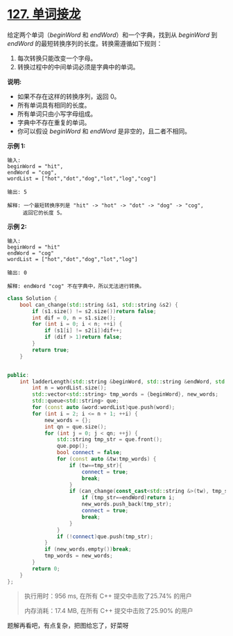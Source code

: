 # [127. 单词接龙](https://leetcode-cn.com/problems/word-ladder/)

给定两个单词（*beginWord* 和 *endWord*）和一个字典，找到从 *beginWord* 到 *endWord* 的最短转换序列的长度。转换需遵循如下规则：

1. 每次转换只能改变一个字母。
2. 转换过程中的中间单词必须是字典中的单词。

**说明:**

- 如果不存在这样的转换序列，返回 0。
- 所有单词具有相同的长度。
- 所有单词只由小写字母组成。
- 字典中不存在重复的单词。
- 你可以假设 *beginWord* 和 *endWord* 是非空的，且二者不相同。

**示例 1:**

```
输入:
beginWord = "hit",
endWord = "cog",
wordList = ["hot","dot","dog","lot","log","cog"]

输出: 5

解释: 一个最短转换序列是 "hit" -> "hot" -> "dot" -> "dog" -> "cog",
     返回它的长度 5。
```

**示例 2:**

```
输入:
beginWord = "hit"
endWord = "cog"
wordList = ["hot","dot","dog","lot","log"]

输出: 0

解释: endWord "cog" 不在字典中，所以无法进行转换。
```

```c++
class Solution {
    bool can_change(std::string &s1, std::string &s2) {
        if (s1.size() != s2.size())return false;
        int dif = 0, n = s1.size();
        for (int i = 0; i < n; ++i) {
            if (s1[i] != s2[i])dif++;
            if (dif > 1)return false;
        }
        return true;
    }


public:
    int ladderLength(std::string &beginWord, std::string &endWord, std::vector<std::string> &wordList) {
        int n = wordList.size();
        std::vector<std::string> tmp_words = {beginWord}, new_words;
        std::queue<std::string> que;
        for (const auto &word:wordList)que.push(word);
        for (int i = 2; i <= n + 1; ++i) {
            new_words = {};
            int qn = que.size();
            for (int j = 0; j < qn; ++j) {
                std::string tmp_str = que.front();
                que.pop();
                bool connect = false;
                for (const auto &tw:tmp_words) {
                    if (tw==tmp_str){
                        connect = true;
                        break;
                    }
                    if (can_change(const_cast<std::string &>(tw), tmp_str)) {
                        if (tmp_str==endWord)return i;
                        new_words.push_back(tmp_str);
                        connect = true;
                        break;
                    }
                }
                if (!connect)que.push(tmp_str);
            }
            if (new_words.empty())break;
            tmp_words = new_words;
        }
        return 0;
    }
};
```

> 执行用时：956 ms, 在所有 C++ 提交中击败了25.74% 的用户
>
> 内存消耗：17.4 MB, 在所有 C++ 提交中击败了25.90% 的用户

题解再看吧，有点复杂，把图给忘了，好菜呀




